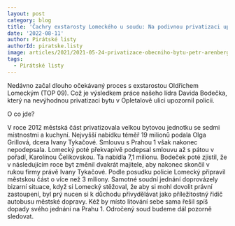 ```yaml
---
layout: post
category: blog
title: 'Čachry exstarosty Lomeckého u soudu: Na podivnou privatizaci upozornili Piráti'
date: '2022-08-11'
author: Pirátské listy
authorId: piratske.listy
image: articles/2021/2021-05-24-privatizace-obecniho-bytu-petr-arenberger.jpg
tags:
  - Pirátské listy
---
```


Nedávno začal dlouho očekávaný proces s exstarostou Oldřichem Lomeckým (TOP 09). Což je výsledkem práce našeho lídra Davida Bodečka, který na nevýhodnou privatizaci bytu v Opletalově ulici upozornil policii.  

O co jde?  

V roce 2012 městská část privatizovala velkou bytovou jednotku se sedmi místnostmi a kuchyní. Nejvyšší nabídku téměř 19 milionů podala Olga Grillová, dcera Ivany Tykačové. Smlouvu s Prahou 1 však nakonec nepodepsala. Lomecký poté překvapivě podepsal smlouvu až s pátou v pořadí, Karolínou Čelikovskou. Ta nabídla 7,1 milionu. Bodeček poté zjistil, že v následujícím roce byt změnil dvakrát majitele, aby nakonec skončil v rukou firmy právě Ivany Tykačové. Podle posudku policie Lomecký připravil městskou část o více než 3 miliony. Samotné soudní jednání doprovázely bizarní situace, když si Lomecký stěžoval, že aby si mohl dovolit právní zastoupení, byl prý nucen si k důchodu přivydělávat jako příležitostný řidič autobusu městské dopravy. Kéž by místo litování sebe sama řešil spíš dopady svého jednání na Prahu 1. Odročený soud budeme dál pozorně sledovat.
